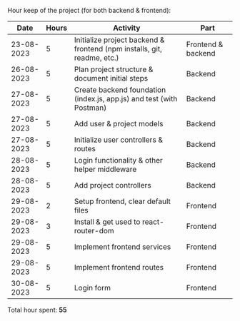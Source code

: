 Hour keep of the project (for both backend & frontend):

|Date|Hours|Activity|Part|
|-|-|-|-|
|23-08-2023|5|Initialize project backend & frontend (npm installs, git, readme, etc.)|Frontend & backend|
|26-08-2023|5|Plan project structure & document initial steps|Backend|
|27-08-2023|5|Create backend foundation (index.js, app.js) and test (with Postman)|Backend|
|27-08-2023|5|Add user & project models|Backend|
|27-08-2023|5|Initialize user controllers & routes|Backend|
|28-08-2023|5|Login functionality & other helper middleware|Backend|
|28-08-2023|5|Add project controllers|Backend|
|29-08-2023|2|Setup frontend, clear default files|Frontend|
|29-08-2023|3|Install & get used to react-router-dom|Frontend|
|29-08-2023|5|Implement frontend services|Frontend|
|29-08-2023|5|Implement frontend routes|Frontend|
|30-08-2023|5|Login form|Frontend|

Total hour spent: <b>55</b>
